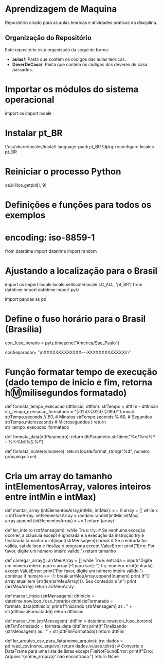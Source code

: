 # Aprendizagem de Maquina

Repositório criado para as aulas teóricas e atividades práticas da disciplina.

## Organização do Repositório

Este repositório está organizado da seguinte forma:
- **aulas/**: Pasta que contém os códigos das aulas teóricas.
- **DeverDeCasa/**: Pasta que contém os códigos dos deveres de casa passados.

# Importar os módulos do sistema operacional
import os
import locale

# Instalar pt_BR
!/usr/share/locales/install-language-pack pt_BR
!dpkg-reconfigure locales pt_BR

# Reiniciar o processo Python
os.kill(os.getpid(), 9)

# Definições e funções para todos os exemplos
# encoding: iso-8859-1

from datetime import datetime
import random



# Ajustando a localização para o Brasil
import os
import locale
locale.setlocale(locale.LC_ALL, 'pt_BR')
from datetime import datetime
import pytz

import pandas as pd

# Define o fuso horário para o Brasil (Brasília)
con_fuso_horario = pytz.timezone("America/Sao_Paulo")

conSeparador= "\nXXXXXXXXXXXXX---XXXXXXXXXXXXX\n"

# Função formatar tempo de execução (dado tempo de inicio e fim, retorna h:m:milisegundos formatado)
def formata_tempo_execucao (dttInicio, dttfim):
    strTempo = dttfim - dttInicio
    str_tempo_execucao_formatado = "{:02d}:{:02d}.{:06d}".format(
    strTempo.seconds // 60,  # Minutos
    strTempo.seconds % 60,  # Segundos
    strTempo.microseconds  # Microsegundos
    )
    return str_tempo_execucao_formatado

def formata_data(dttParametro):
  return dttParametro.strftime("%d/%m/%Y - %H:%M:%S.%f")

def formata_numero(numero):
    return locale.format_string("%d", numero, grouping=True)

# Cria um array do tamanho intElementosArray, valores inteiros entre intMin e intMax)
def montar_array (intElementosArray,intMin, intMax):
  x = 0
  array = []
  while x < intTamArray:
    intElementosArray = random.randint(intMin,intMax)
    array.append (intElementosArray)
    x += 1
  return (array)

def ler_inteiro (strMensagem):
  while True:
    try:      # Se nenhuma exceção ocorrer, a cláusula except é ignorada e a execução da instrução try é finalizada
      tamanho = int(input(strMensagem))
      break  # Se a entrada for válida, sai do loop e finaliza o programa
    except ValueError:
      print("Erro: Por favor, digite um número inteiro valido.")
  return tamanho


def carregar_array():
    arrMeuArray = []
    while True:
        entrada = input("Digite um número inteiro para o array (-1 para sair): ")
        try:
            numero = int(entrada)
        except ValueError:
            print("Por favor, digite um número inteiro válido.")
            continue
        if numero == -1:
            break
        arrMeuArray.append(numero)
        print (f"O array atual tem {str(len(arrMeuArray))}. Seu conteúdo é \n")
        print (arrMeuArray)
    return arrMeuArray

def marcar_inicio (strMensagem):
  dttInicio = datetime.now(con_fuso_horario)
  dttInicioFormatado = formata_data(dttInicio)
  print(f"Iniciando {strMensagem} as : " + str(dttInicioFormatado))
  return dttInicio

def marcar_fim (strMensagem):
  dttFim = datetime.now(con_fuso_horario)
  dttFimFormatado = formata_data (dttFim)
  print(f"Finalizando {strMensagem} as : " + str(dttFimFormatado))
  return dttFim

def ler_arquivo_csv_para_lista(nome_arquivo):
    try:
        dados = pd.read_csv(nome_arquivo)
        return dados.values.tolist()  # Converte o DataFrame para uma lista de listas
    except FileNotFoundError:
        print(f"Erro: Arquivo '{nome_arquivo}' não encontrado.")
        return None